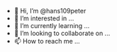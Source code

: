 - 👋 Hi, I’m @hans109peter
- 👀 I’m interested in ...
- 🌱 I’m currently learning ...
- 💞️ I’m looking to collaborate on ...
- 📫 How to reach me ...

<!---
hans109peter/hans109peter is a ✨ special ✨ repository because its `README.md` (this file) appears on your GitHub profile.
You can click the Preview link to take a look at your changes.
--->
